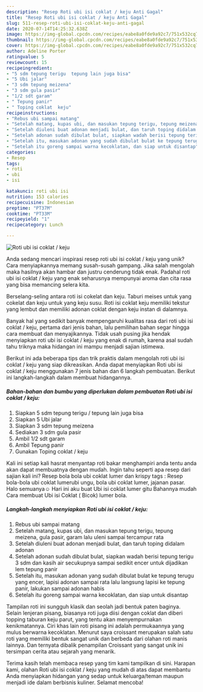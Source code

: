 ```yaml
---
description: "Resep Roti ubi isi coklat / keju Anti Gagal"
title: "Resep Roti ubi isi coklat / keju Anti Gagal"
slug: 511-resep-roti-ubi-isi-coklat-keju-anti-gagal
date: 2020-07-14T14:25:32.638Z
image: https://img-global.cpcdn.com/recipes/eabe8a0fde9a92c7/751x532cq70/roti-ubi-isi-coklat-keju-foto-resep-utama.jpg
thumbnail: https://img-global.cpcdn.com/recipes/eabe8a0fde9a92c7/751x532cq70/roti-ubi-isi-coklat-keju-foto-resep-utama.jpg
cover: https://img-global.cpcdn.com/recipes/eabe8a0fde9a92c7/751x532cq70/roti-ubi-isi-coklat-keju-foto-resep-utama.jpg
author: Adeline Porter
ratingvalue: 5
reviewcount: 15
recipeingredient:
- "5 sdm tepung terigu  tepung lain juga bisa"
- "5 Ubi jalar"
- "3 sdm tepung meizena"
- "3 sdm gula pasir"
- "1/2 sdt garam"
- " Tepung panir"
- " Toping coklat  keju"
recipeinstructions:
- "Rebus ubi sampai matang"
- "Setelah matang, kupas ubi, dan masukan tepung terigu, tepung meizena, gula pasir, garam lalu uleni sampai tercampur rata"
- "Setelah diuleni buat adonan menjadi bulat, dan taruh toping didalam adonan"
- "Setelah adonan sudah dibulat bulat, siapkan wadah berisi tepung terigu 3 sdm dan kasih air secukupnya sampai sedikit encer untuk dijadikan lem tepung panir"
- "Setelah itu, masukan adonan yang sudah dibulat bulat ke tepung terugu yang encer, lapisi adonan sampai rata lalu langsung lapisi ke tepung panir, lakukan sampai adonan habis"
- "Setelah itu goreng sampai warna kecoklatan, dan siap untuk disantap"
categories:
- Resep
tags:
- roti
- ubi
- isi

katakunci: roti ubi isi 
nutrition: 153 calories
recipecuisine: Indonesian
preptime: "PT37M"
cooktime: "PT33M"
recipeyield: "1"
recipecategory: Lunch

---
```



![Roti ubi isi coklat / keju](https://img-global.cpcdn.com/recipes/eabe8a0fde9a92c7/751x532cq70/roti-ubi-isi-coklat-keju-foto-resep-utama.jpg)

Anda sedang mencari inspirasi resep roti ubi isi coklat / keju yang unik? Cara menyiapkannya memang susah-susah gampang. Jika salah mengolah maka hasilnya akan hambar dan justru cenderung tidak enak. Padahal roti ubi isi coklat / keju yang enak seharusnya mempunyai aroma dan cita rasa yang bisa memancing selera kita.

Berselang-seling antara roti isi cokelat dan keju. Taburi meises untuk yang cokelat dan keju untuk yang keju susu. Roti isi coklat keju memiliki tekstur yang lembut dan memiliki adonan coklat dengan keju instan di dalamnya.

Banyak hal yang sedikit banyak mempengaruhi kualitas rasa dari roti ubi isi coklat / keju, pertama dari jenis bahan, lalu pemilihan bahan segar hingga cara membuat dan menyajikannya. Tidak usah pusing jika hendak menyiapkan roti ubi isi coklat / keju yang enak di rumah, karena asal sudah tahu triknya maka hidangan ini mampu menjadi sajian istimewa.


Berikut ini ada beberapa tips dan trik praktis dalam mengolah roti ubi isi coklat / keju yang siap dikreasikan. Anda dapat menyiapkan Roti ubi isi coklat / keju menggunakan 7 jenis bahan dan 6 langkah pembuatan. Berikut ini langkah-langkah dalam membuat hidangannya.

<!--inarticleads1-->

##### Bahan-bahan dan bumbu yang diperlukan dalam pembuatan Roti ubi isi coklat / keju:

1. Siapkan 5 sdm tepung terigu / tepung lain juga bisa
1. Siapkan 5 Ubi jalar
1. Siapkan 3 sdm tepung meizena
1. Sediakan 3 sdm gula pasir
1. Ambil 1/2 sdt garam
1. Ambil  Tepung panir
1. Gunakan  Toping coklat / keju


Kali ini setiap kali hasrat menyantap roti bakar menghampiri anda tentu anda akan dapat membuatnya dengan mudah. Ingin tahu seperti apa resep dari sajian kali ini? Resep bola bola ubi coklat lumer dan krispy tags : Resep bola-bola ubi coklat lumerubi ungu, bola ubi coklat lumer, jajanan pasar. Halo semuanya☺ Hari ini aku buat Ubi isi coklat lumer gitu Bahannya mudah Cara membuat Ubi isi Coklat ( Bicok) lumer bola. 

<!--inarticleads2-->

##### Langkah-langkah menyiapkan Roti ubi isi coklat / keju:

1. Rebus ubi sampai matang
1. Setelah matang, kupas ubi, dan masukan tepung terigu, tepung meizena, gula pasir, garam lalu uleni sampai tercampur rata
1. Setelah diuleni buat adonan menjadi bulat, dan taruh toping didalam adonan
1. Setelah adonan sudah dibulat bulat, siapkan wadah berisi tepung terigu 3 sdm dan kasih air secukupnya sampai sedikit encer untuk dijadikan lem tepung panir
1. Setelah itu, masukan adonan yang sudah dibulat bulat ke tepung terugu yang encer, lapisi adonan sampai rata lalu langsung lapisi ke tepung panir, lakukan sampai adonan habis
1. Setelah itu goreng sampai warna kecoklatan, dan siap untuk disantap


Tampilan roti ini sungguh klasik dan seolah jadi bentuk paten baginya. Selain lenjeran pisang, biasanya roti juga diisi dengan coklat dan diberi topping taburan keju parut, yang tentu akan menyempurnakan kenikmatannya. Ciri khas lain roti pisang ini adalah permukaannya yang mulus berwarna kecoklatan. Menurut saya croissant merupakan salah satu roti yang memiliki bentuk sangat unik dan berbeda dari olahan roti manis lainnya. Dan ternyata dibalik penampilan Croissant yang sangat unik ini tersimpan cerita atau sejarah yang menarik. 

Terima kasih telah membaca resep yang tim kami tampilkan di sini. Harapan kami, olahan Roti ubi isi coklat / keju yang mudah di atas dapat membantu Anda menyiapkan hidangan yang sedap untuk keluarga/teman maupun menjadi ide dalam berbisnis kuliner. Selamat mencoba!

